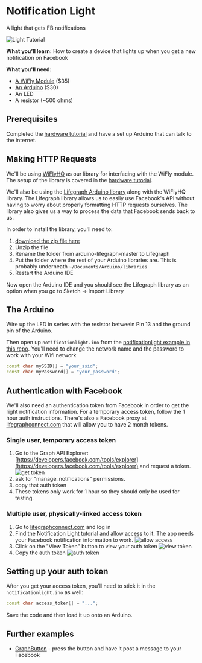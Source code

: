 # Notification Light

A light that gets FB notifications

![Light Tutorial](http://i.imgur.com/BJZfxoJ.png)

**What you’ll learn:** How to create a device that lights up when you get a new notification on Facebook

**What you'll need:**
* [A WiFly Module](https://www.sparkfun.com/products/10822) ($35)
* [An Arduino](https://www.sparkfun.com/products/11021) ($30)
* An LED
* A resistor (~500 ohms)

## Prerequisites

Completed the [hardware tutorial](https://github.com/lifegraph/hw-tutorial) and have a set up Arduino that can talk to the internet. 

## Making HTTP Requests

We'll be using [WiFlyHQ](https://github.com/harlequin-tech/WiFlyHQ) as our library for interfacing with the WiFly module. The setup of the library is covered in the [hardware tutorial](https://github.com/lifegraph/hw-tutorial).

We'll also be using the [Lifegraph Arduino library](https://github.com/lifegraph/arduino-lifegraph) along with the WiFlyHQ library. The Lifegraph library allows us to easily use Facebook's API without having to worry about properly formatting HTTP requests ourselves. The library also gives us a way to process the data that Facebook sends back to us.

In order to install the library, you'll need to:

1. [download the zip file here](https://github.com/lifegraph/arduino-lifegraph/archive/master.zip)
2. Unzip the file
3. Rename the folder from arduino-lifegraph-master to Lifegraph
4. Put the folder where the rest of your Arduino libraries are. This is probably underneath `~/Documents/Arduino/libraries`
5. Restart the Arduino IDE

Now open the Arduino IDE and you should see the Lifegraph library as an option when you go to Sketch -> Import Library

## The Arduino

Wire up the LED in series with the resistor betweein Pin 13 and the ground pin of the Arduino.

Then open up `notificationlight.ino` from the [notificationlight example in this repo](https://github.com/lifegraph/notificationlight/blob/master/notificationlight/notificationlight.ino). You'll need to change the network name and the password to work with your Wifi network

```ino
const char mySSID[] = "your_ssid";
const char myPassword[] = "your_password";
```

## Authentication with Facebook

We'll also need an authentication token from Facebook in order to get the right notification information. For a temporary access token, follow the 1 hour auth instructions. There's also a Facebook proxy at [lifegraphconnect.com](http://www.lifegraphconnect.com) that will allow you to have 2 month tokens.

### Single user, temporary access token

1. Go to the Graph API Explorer: [https://developers.facebook.com/tools/explorer](https://developers.facebook.com/tools/explorer) and request a token.
![get token](https://raw.github.com/lifegraph/notificationlight/master/imgs/get_token.png)
2. ask for "manage_notifications" permissions.
3. copy that auth token
4. These tokens only work for 1 hour so they should only be used for testing.

### Multiple user, physically-linked access token

1. Go to [lifegraphconnect.com](http://www.lifegraphconnect.com) and log in
2. Find the Notification Light tutorial and allow access to it. The app needs your Facebook notification information to work.
![allow access](https://raw.github.com/lifegraph/notificationlight/master/imgs/allow_access.png)
3. Click on the "View Token" button to view your auth token
![view token](https://raw.github.com/lifegraph/notificationlight/master/imgs/view_token.png)
4. Copy the auth token
![auth token](https://raw.github.com/lifegraph/notificationlight/master/imgs/auth_token.png)

## Setting up your auth token

After you get your access token, you'll need to stick it in the `notificationlight.ino` as well:

```ino
const char access_token[] = "...";
```

Save the code and then load it up onto an Arduino.

## Further examples

* [GraphButton](https://github.com/lifegraph/graphbutton-wifly) - press the button and have it post a message to your Facebook
